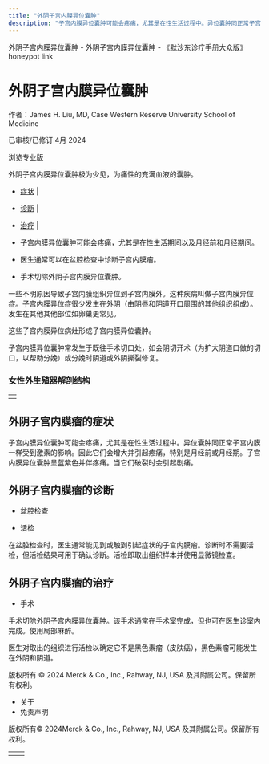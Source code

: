 ```yaml
---
title: "外阴子宫内膜异位囊肿"
description: "子宫内膜异位囊肿可能会疼痛，尤其是在性生活过程中。异位囊肿同正常子宫内膜一样受到激素的影响。因此它们会增大并引起疼痛，特别是月经前或月经期。子宫内膜异位囊肿呈蓝紫色并伴疼痛。当它们破裂时会引起剧痛。"
---
```


﻿外阴子宫内膜异位囊肿 \- 外阴子宫内膜异位囊肿 \- 《默沙东诊疗手册大众版》 honeypot link

# 外阴子宫内膜异位囊肿

作者：James H. Liu, MD, Case Western Reserve University School of Medicine

已审核/已修订 4月 2024

浏览专业版

外阴子宫内膜异位囊肿极为少见，为痛性的充满血液的囊肿。

- [症状](#症状_v37104000_zh) \|
- [诊断](#诊断_v13953272_zh) \|
- [治疗](#治疗_v13953279_zh) \|

- 子宫内膜异位囊肿可能会疼痛，尤其是在性生活期间以及月经前和月经期间。

- 医生通常可以在盆腔检查中诊断子宫内膜瘤。

- 手术切除外阴子宫内膜异位囊肿。


一些不明原因导致子宫内膜组织异位到子宫内膜外。这种疾病叫做子宫内膜异位症。子宫内膜异位症很少发生在外阴（由阴唇和阴道开口周围的其他组织组成）。发生在其他其他部位如卵巢更常见。

这些子宫内膜异位病灶形成子宫内膜异位囊肿。

子宫内膜异位囊肿常发生于既往手术切口处，如会阴切开术（为扩大阴道口做的切口，以帮助分娩）或分娩时阴道或外阴撕裂修复。

### 女性外生殖器解剖结构

|     |
| --- |
|  |

## 外阴子宫内膜瘤的症状

子宫内膜异位囊肿可能会疼痛，尤其是在性生活过程中。异位囊肿同正常子宫内膜一样受到激素的影响。因此它们会增大并引起疼痛，特别是月经前或月经期。子宫内膜异位囊肿呈蓝紫色并伴疼痛。当它们破裂时会引起剧痛。

## 外阴子宫内膜瘤的诊断

- 盆腔检查

- 活检


在盆腔检查时，医生通常能见到或触到引起症状的子宫内膜瘤。诊断时不需要活检，但活检结果可用于确认诊断。活检即取出组织样本并使用显微镜检查。

## 外阴子宫内膜瘤的治疗

- 手术


手术切除外阴子宫内膜异位囊肿。该手术通常在手术室完成，但也可在医生诊室内完成。使用局部麻醉。

医生对取出的组织进行活检以确定它不是黑色素瘤（皮肤癌），黑色素瘤可能发生在外阴和阴道。



版权所有 © 2024
Merck & Co., Inc., Rahway, NJ, USA 及其附属公司。保留所有权利。

- 关于
- 免责声明

版权所有© 2024Merck & Co., Inc., Rahway, NJ, USA 及其附属公司。保留所有权利。

|     |     |
| --- | --- |
|  |  |